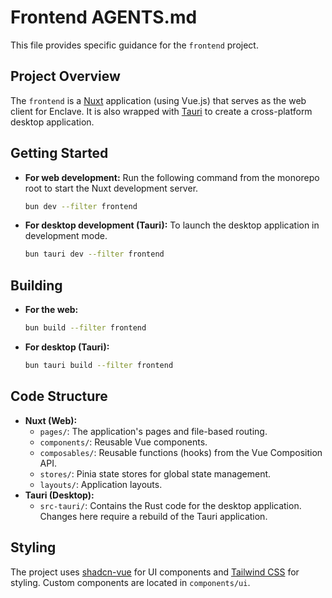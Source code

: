 # Frontend AGENTS.md

This file provides specific guidance for the `frontend` project.

## Project Overview

The `frontend` is a [Nuxt](https://nuxt.com/) application (using Vue.js) that serves as the web client for Enclave. It is also wrapped with [Tauri](https://tauri.app/) to create a cross-platform desktop application.

## Getting Started

- **For web development:** Run the following command from the monorepo root to start the Nuxt development server.
    ```bash
    bun dev --filter frontend
    ```
- **For desktop development (Tauri):** To launch the desktop application in development mode.
    ```bash
    bun tauri dev --filter frontend
    ```

## Building

- **For the web:**
    ```bash
    bun build --filter frontend
    ```
- **For desktop (Tauri):**
    ```bash
    bun tauri build --filter frontend
    ```

## Code Structure

- **Nuxt (Web):**
    - `pages/`: The application's pages and file-based routing.
    - `components/`: Reusable Vue components.
    - `composables/`: Reusable functions (hooks) from the Vue Composition API.
    - `stores/`: Pinia state stores for global state management.
    - `layouts/`: Application layouts.
- **Tauri (Desktop):**
    - `src-tauri/`: Contains the Rust code for the desktop application. Changes here require a rebuild of the Tauri application.

## Styling

The project uses [shadcn-vue](https://www.shadcn-vue.com/) for UI components and [Tailwind CSS](https://tailwindcss.com/) for styling. Custom components are located in `components/ui`.
